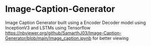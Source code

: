# Image-Caption-Generator
Image Caption Generator built using a Encoder Decoder model using InceptionV3 and LSTMs using Tensorflow
https://nbviewer.org/github/SamarthJ03/Image-Caption-Generator/blob/main/Image_caption.ipynb for better viewing
